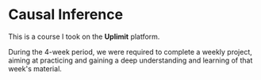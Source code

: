 # Causal Inference

This is a course I took on the **Uplimit** platform.

During the 4-week period, we were required to complete a weekly project, aiming at practicing and gaining a deep understanding
and learning of that week's material. 
